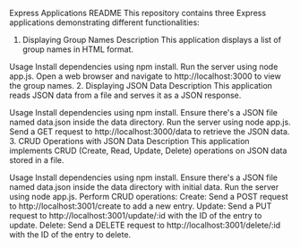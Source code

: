 Express Applications README
This repository contains three Express applications demonstrating different functionalities:

1. Displaying Group Names
Description
This application displays a list of group names in HTML format.

Usage
Install dependencies using npm install.
Run the server using node app.js.
Open a web browser and navigate to http://localhost:3000 to view the group names.
2. Displaying JSON Data
Description
This application reads JSON data from a file and serves it as a JSON response.

Usage
Install dependencies using npm install.
Ensure there's a JSON file named data.json inside the data directory.
Run the server using node app.js.
Send a GET request to http://localhost:3000/data to retrieve the JSON data.
3. CRUD Operations with JSON Data
Description
This application implements CRUD (Create, Read, Update, Delete) operations on JSON data stored in a file.

Usage
Install dependencies using npm install.
Ensure there's a JSON file named data.json inside the data directory with initial data.
Run the server using node app.js.
Perform CRUD operations:
Create: Send a POST request to http://localhost:3001/create to add a new entry.
Update: Send a PUT request to http://localhost:3001/update/:id with the ID of the entry to update.
Delete: Send a DELETE request to http://localhost:3001/delete/:id with the ID of the entry to delete.
